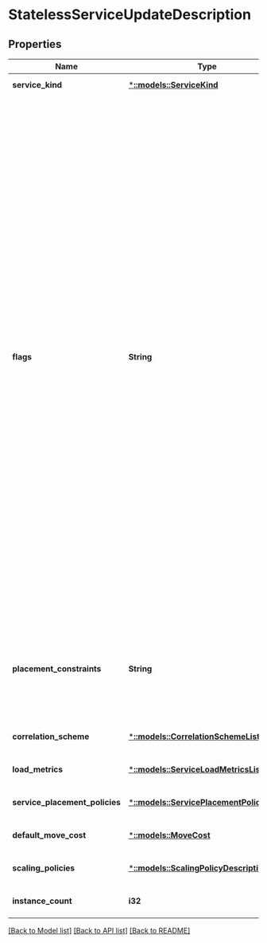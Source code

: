# StatelessServiceUpdateDescription

## Properties
Name | Type | Description | Notes
------------ | ------------- | ------------- | -------------
**service_kind** | [***::models::ServiceKind**](ServiceKind.md) | The service kind. | [default to null]
**flags** | **String** | Flags indicating whether other properties are set. Each of the associated properties corresponds to a flag, specified below, which, if set, indicate that the property is specified. This property can be a combination of those flags obtained using bitwise &#39;OR&#39; operator. For example, if the provided value is 6 then the flags for ReplicaRestartWaitDuration (2) and QuorumLossWaitDuration (4) are set.  - None - Does not indicate any other properties are set. The value is zero. - TargetReplicaSetSize/InstanceCount - Indicates whether the TargetReplicaSetSize property (for Stateful services) or the InstanceCount property (for Stateless services) is set. The value is 1. - ReplicaRestartWaitDuration - Indicates the ReplicaRestartWaitDuration property is set. The value is  2. - QuorumLossWaitDuration - Indicates the QuorumLossWaitDuration property is set. The value is 4. - StandByReplicaKeepDuration - Indicates the StandByReplicaKeepDuration property is set. The value is 8. - MinReplicaSetSize - Indicates the MinReplicaSetSize property is set. The value is 16. - PlacementConstraints - Indicates the PlacementConstraints property is set. The value is 32. - PlacementPolicyList - Indicates the ServicePlacementPolicies property is set. The value is 64. - Correlation - Indicates the CorrelationScheme property is set. The value is 128. - Metrics - Indicates the ServiceLoadMetrics property is set. The value is 256. - DefaultMoveCost - Indicates the DefaultMoveCost property is set. The value is 512. - ScalingPolicy - Indicates the ScalingPolicies property is set. The value is 1024. | [optional] [default to null]
**placement_constraints** | **String** | The placement constraints as a string. Placement constraints are boolean expressions on node properties and allow for restricting a service to particular nodes based on the service requirements. For example, to place a service on nodes where NodeType is blue specify the following: \&quot;NodeColor &#x3D;&#x3D; blue)\&quot;. | [optional] [default to null]
**correlation_scheme** | [***::models::CorrelationSchemeList**](CorrelationSchemeList.md) | The correlation scheme. | [optional] [default to null]
**load_metrics** | [***::models::ServiceLoadMetricsList**](ServiceLoadMetricsList.md) | The service load metrics. | [optional] [default to null]
**service_placement_policies** | [***::models::ServicePlacementPoliciesList**](ServicePlacementPoliciesList.md) | The service placement policies. | [optional] [default to null]
**default_move_cost** | [***::models::MoveCost**](MoveCost.md) | The move cost for the service. | [optional] [default to null]
**scaling_policies** | [***::models::ScalingPolicyDescriptionList**](ScalingPolicyDescriptionList.md) | Scaling policies for this service. | [optional] [default to null]
**instance_count** | **i32** | The instance count. | [optional] [default to null]

[[Back to Model list]](../README.md#documentation-for-models) [[Back to API list]](../README.md#documentation-for-api-endpoints) [[Back to README]](../README.md)


